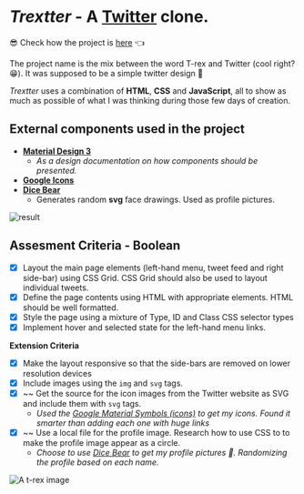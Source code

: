 # _Trextter_ - A [Twitter](twitter.com) clone.

😎 Check how the project is [here](https://lucianosimoni.github.io/html-twitter-challenge/) 👈

The project name is the mix between the word T-rex and Twitter (cool right? 😁).
It was supposed to be a simple twitter design 🙂

_Trextter_ uses a combination of **HTML**, **CSS** and **JavaScript**, all to show as much as possible of what I was thinking during those few days of creation.

## External components used in the project

- [**Material Design 3**](https://m3.material.io/)
  - _As a design documentation on how components should be presented._
- [**Google Icons**](https://fonts.google.com/icons)
- [**Dice Bear**](https://avatars.dicebear.com/)
  - Generates random **svg** face drawings. Used as profile pictures.

![result](result.gif)

## Assesment Criteria - Boolean

- [x] Layout the main page elements (left-hand menu, tweet feed and right side-bar) using CSS Grid. CSS Grid should also be used to layout individual tweets.
- [x] Define the page contents using HTML with appropriate elements. HTML should be well formatted.
- [x] Style the page using a mixture of Type, ID and Class CSS selector types
- [x] Implement hover and selected state for the left-hand menu links.

**Extension Criteria**

- [x] Make the layout responsive so that the side-bars are removed on lower resolution devices
- [x] Include images using the `img` and `svg` tags.
- [x] ~~ Get the source for the icon images from the Twitter website as SVG and include them with `svg` tags.
  - _Used the [Google Material Symbols (icons)](https://fonts.google.com/icons) to get my icons. Found it smarter than adding each one with huge links_
- [x] ~~ Use a local file for the profile image. Research how to use CSS to to make the profile image appear as a circle.
  - _Choose to use [Dice Bear](https://avatars.dicebear.com/) to get my profile pictures 🙂. Randomizing the profile based on each name._

![A t-rex image](https://emojipedia-us.s3.dualstack.us-west-1.amazonaws.com/thumbs/160/microsoft/310/t-rex_1f996.png)
